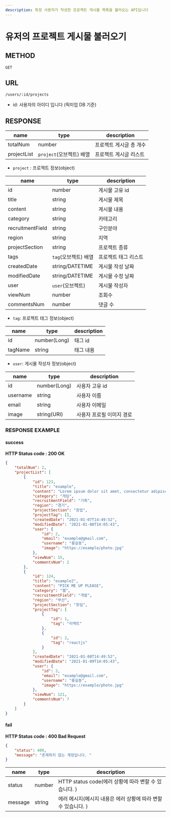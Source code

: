 ```yaml
---
description: 특정 사용자가 작성한 프로젝트 게시물 목록을 불러오는 API입니다
---
```


# 유저의 프로젝트 게시물 불러오기

## METHOD

```text
GET
```

## URL

```text
/users/:id/projects
```

* id: 사용자의 아이디 입니다 \(픽미업 DB 기준\)

## RESPONSE

|name|type|description|
|---|---|---|
|totalNum|number|프로젝트 게시글 총 개수|
|projectList|`project`(오브젝트) 배열|프로젝트 게시글 리스트|

* `project` : 프로젝트 정보\(object\)

|name|type|description|
|---|---|---|
|id|number|게시물 고유 id|
|title|string|게시물 제목|
|content|string|게시물 내용|
|category|string|카테고리|
|recruitmentField|string|구인분야|
|region|string|지역|
|projectSection|string|프로젝트 종류|
|tags|`tag`(오브젝트) 배열|프로젝트 태그 리스트|
|createdDate|string/DATETIME|게시물 작성 날짜|
|modifiedDate|string/DATETIME|게시물 수정 날짜|
|user|`user`(오브젝트)|게시물 작성자|
|viewNum|number|조회수|
|commentsNum|number|댓글 수|

* `tag`: 프로젝트 태그 정보\(object\)

|name|type|description
|---|---|---|
|id|number(Long)|태그 id|
|tagName|string|태그 내용|

* `user`: 게시물 작성자 정보\(object\)

|name|type|description |
|---|---|---|
|id|number(Long)|사용자 고유 id|
|username|string|사용자 이름|
|email|string|사용자 이메일|
|image|string(URI)|사용자 프로필 이미지 경로|

### RESPONSE EXAMPLE

#### success

**HTTP Status code : 200 OK**

```json
{
    "totalNum": 2,
    "projectList": [
        {
            "id": 123,
            "title": "example",
            "content": "Lorem ipsum dolor sit amet, consectetur adipiscing elit. Curabitur sit.",
            "category": "게임",
            "recruitmentField": "기획",
            "region": "경기",
            "projectSection": "창업",
            "projectTag": [],
            "createdDate": "2021-01-07T14:49:52",
            "modifiedDate": "2021-01-08T14:05:43",
            "user": {
                "id": 2,
                "email": "example@gmail.com",
                "username": "홍길동",
                "image": "https://example/photo.jpg"
            },
            "viewNum": 15,
            "commentsNum": 2
        },
        {
            "id": 124,
            "title": "example2",
            "content": "PICK ME UP PLEASE",
            "category": "웹",
            "recruitmentField": "개발",
            "region": "부산",
            "projectSection": "창업",
            "projectTag": [
                {
                    "id": 1,
                    "tag": "리액트"
                },
                {
                    "id": 2,
                    "tag": "reactjs"
                }
            ],
            "createdDate": "2021-01-08T14:49:52",
            "modifiedDate": "2021-01-09T14:05:43",
            "user": {
                "id": 2,
                "email": "example@gmail.com",
                "username": "홍길동",
                "image": "https://example/photo.jpg"
            },
            "viewNum": 121,
            "commentsNum": 7
        }
    ]
}
```

#### fail

**HTTP Status code : 400 Bad Request**

```json
{
    "status": 400,
    "message": "존재하지 않는 계정입니다. "
}
```

|name|type|description|
|---|---|---|
|status|number|HTTP status code(에러 상황에 따라 변할 수 있습니다. )|
|message|string|에러 메시지(메시지 내용은 에러 상황에 따라 변할 수 있습니다. )|
